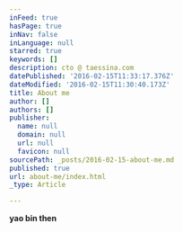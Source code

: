 ```yaml
---
inFeed: true
hasPage: true
inNav: false
inLanguage: null
starred: true
keywords: []
description: cto @ taessina.com
datePublished: '2016-02-15T11:33:17.376Z'
dateModified: '2016-02-15T11:30:40.173Z'
title: About me
author: []
authors: []
publisher:
  name: null
  domain: null
  url: null
  favicon: null
sourcePath: _posts/2016-02-15-about-me.md
published: true
url: about-me/index.html
_type: Article

---
```

**yao bin then**